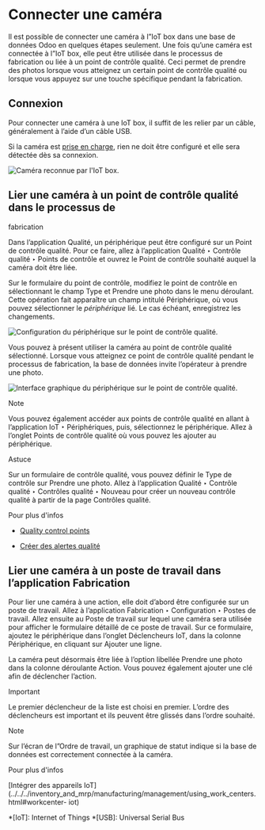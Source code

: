 # Connecter une caméra

Il est possible de connecter une caméra à l”IoT box dans une base de données
Odoo en quelques étapes seulement. Une fois qu’une caméra est connectée à
l”IoT box, elle peut être utilisée dans le processus de fabrication ou liée à
un point de contrôle qualité. Ceci permet de prendre des photos lorsque vous
atteignez un certain point de contrôle qualité ou lorsque vous appuyez sur une
touche spécifique pendant la fabrication.

## Connexion

Pour connecter une caméra à une IoT box, il suffit de les relier par un câble,
généralement à l’aide d’un câble USB.

Si la caméra est [prise en charge](https://www.odoo.com/page/iot-hardware),
rien ne doit être configuré et elle sera détectée dès sa connexion.

![Caméra reconnue par l'IoT box.](../../../../_images/camera-dropdown.png)

## Lier une caméra à un point de contrôle qualité dans le processus de
fabrication

Dans l’application Qualité, un périphérique peut être configuré sur un Point
de contrôle qualité. Pour ce faire, allez à l’application Qualité ‣ Contrôle
qualité ‣ Points de contrôle et ouvrez le Point de contrôle souhaité auquel la
caméra doit être liée.

Sur le formulaire du point de contrôle, modifiez le point de contrôle en
sélectionnant le champ Type et Prendre une photo dans le menu déroulant. Cette
opération fait apparaître un champ intitulé Périphérique, où vous pouvez
sélectionner le _périphérique_ lié. Le cas échéant, enregistrez les
changements.

![Configuration du périphérique sur le point de contrôle
qualité.](../../../../_images/control-point-device.png)

Vous pouvez à présent utiliser la caméra au point de contrôle qualité
sélectionné. Lorsque vous atteignez ce point de contrôle qualité pendant le
processus de fabrication, la base de données invite l’opérateur à prendre une
photo.

![Interface graphique du périphérique sur le point de contrôle
qualité.](../../../../_images/serial-number-picture.png)

Note

Vous pouvez également accéder aux points de contrôle qualité en allant à
l’application IoT ‣ Périphériques, puis, sélectionnez le périphérique. Allez à
l’onglet Points de contrôle qualité où vous pouvez les ajouter au
périphérique.

Astuce

Sur un formulaire de contrôle qualité, vous pouvez définir le Type de contrôle
sur Prendre une photo. Allez à l’application Qualité ‣ Contrôle qualité ‣
Contrôles qualité ‣ Nouveau pour créer un nouveau contrôle qualité à partir de
la page Contrôles qualité.

Pour plus d'infos

  * [Quality control points](../../../inventory_and_mrp/quality/quality_management/quality_control_points.html)

  * [Créer des alertes qualité](../../../inventory_and_mrp/quality/quality_management/quality_alerts.html)

## Lier une caméra à un poste de travail dans l’application Fabrication

Pour lier une caméra à une action, elle doit d’abord être configurée sur un
poste de travail. Allez à l’application Fabrication ‣ Configuration ‣ Postes
de travail. Allez ensuite au Poste de travail sur lequel une caméra sera
utilisée pour afficher le formulaire détaillé de ce poste de travail. Sur ce
formulaire, ajoutez le périphérique dans l’onglet Déclencheurs IoT, dans la
colonne Périphérique, en cliquant sur Ajouter une ligne.

La caméra peut désormais être liée à l’option libellée Prendre une photo dans
la colonne déroulante Action. Vous pouvez également ajouter une clé afin de
déclencher l’action.

Important

Le premier déclencheur de la liste est choisi en premier. L’ordre des
déclencheurs est important et ils peuvent être glissés dans l’ordre souhaité.

Note

Sur l’écran de l”Ordre de travail, un graphique de statut indique si la base
de données est correctement connectée à la caméra.

Pour plus d'infos

[Intégrer des appareils
IoT](../../../inventory_and_mrp/manufacturing/management/using_work_centers.html#workcenter-
iot)

  *[IoT]: Internet of Things
  *[USB]: Universal Serial Bus

